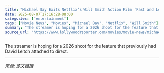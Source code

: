 ```yaml
---
title: "Michael Bay Exits Netflix’s Will Smith Action Film ‘Fast and Loose’"
date: 2025-08-07T17:16:28+08:00
categories: ["entertainment"]
tags: ["Movie News", "Movies", "Michael Bay", "Netflix", "Will Smith"]
summary: "The streamer is hoping for a 2026 shoot for the feature that previously had David Leitch attached to direct."
source_url: "https://www.hollywoodreporter.com/movies/movie-news/michael-bay-exits-netflix-will-smith-fast-and-loose-1236339520/"
---
```


The streamer is hoping for a 2026 shoot for the feature that previously had David Leitch attached to direct.

---

*来源: [原文链接](https://www.hollywoodreporter.com/movies/movie-news/michael-bay-exits-netflix-will-smith-fast-and-loose-1236339520/)*
